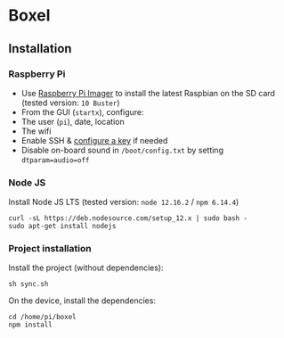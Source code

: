 # Boxel

## Installation

### Raspberry Pi

* Use [Raspberry Pi Imager](https://www.raspberrypi.org/downloads/) to install the latest Raspbian on the SD card (tested version: `10 Buster`)
* From the GUI (`startx`), configure:
* The user (`pi`), date, location
* The wifi
* Enable SSH & [configure a key](https://www.raspberrypi.org/documentation/remote-access/ssh/passwordless.md) if needed
* Disable on-board sound in `/boot/config.txt` by setting `dtparam=audio=off`

### Node JS

Install Node JS LTS (tested version: `node 12.16.2` / `npm 6.14.4`)

```
curl -sL https://deb.nodesource.com/setup_12.x | sudo bash -
sudo apt-get install nodejs
```

### Project installation

Install the project (without dependencies):

```
sh sync.sh
```

On the device, install the dependencies:

```
cd /home/pi/boxel
npm install
```
